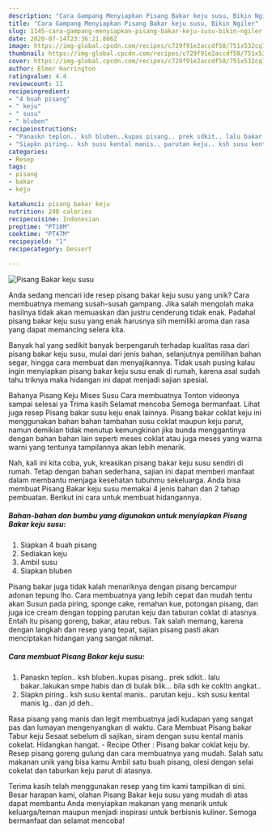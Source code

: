 ```yaml
---
description: "Cara Gampang Menyiapkan Pisang Bakar keju susu, Bikin Ngiler"
title: "Cara Gampang Menyiapkan Pisang Bakar keju susu, Bikin Ngiler"
slug: 1145-cara-gampang-menyiapkan-pisang-bakar-keju-susu-bikin-ngiler
date: 2020-07-14T23:36:21.806Z
image: https://img-global.cpcdn.com/recipes/c729f91e2accdf58/751x532cq70/pisang-bakar-keju-susu-foto-resep-utama.jpg
thumbnail: https://img-global.cpcdn.com/recipes/c729f91e2accdf58/751x532cq70/pisang-bakar-keju-susu-foto-resep-utama.jpg
cover: https://img-global.cpcdn.com/recipes/c729f91e2accdf58/751x532cq70/pisang-bakar-keju-susu-foto-resep-utama.jpg
author: Elmer Harrington
ratingvalue: 4.4
reviewcount: 11
recipeingredient:
- "4 buah pisang"
- " keju"
- " susu"
- " bluben"
recipeinstructions:
- "Panaskn teplon.. ksh bluben..kupas pisang.. prek sdkit.. lalu bakar..lakukan smpe habis dan di bulak blik... bila sdh ke cokltn angkat.."
- "Siapkn piring.. ksh susu kental manis.. parutan keju.. ksh susu kental manis lg.. dan jd deh.."
categories:
- Resep
tags:
- pisang
- bakar
- keju

katakunci: pisang bakar keju 
nutrition: 248 calories
recipecuisine: Indonesian
preptime: "PT10M"
cooktime: "PT47M"
recipeyield: "1"
recipecategory: Dessert

---
```



![Pisang Bakar keju susu](https://img-global.cpcdn.com/recipes/c729f91e2accdf58/751x532cq70/pisang-bakar-keju-susu-foto-resep-utama.jpg)

Anda sedang mencari ide resep pisang bakar keju susu yang unik? Cara membuatnya memang susah-susah gampang. Jika salah mengolah maka hasilnya tidak akan memuaskan dan justru cenderung tidak enak. Padahal pisang bakar keju susu yang enak harusnya sih memiliki aroma dan rasa yang dapat memancing selera kita.

Banyak hal yang sedikit banyak berpengaruh terhadap kualitas rasa dari pisang bakar keju susu, mulai dari jenis bahan, selanjutnya pemilihan bahan segar, hingga cara membuat dan menyajikannya. Tidak usah pusing kalau ingin menyiapkan pisang bakar keju susu enak di rumah, karena asal sudah tahu triknya maka hidangan ini dapat menjadi sajian spesial.

Bahanya Pisang Keju Mises Susu Cara membuatnya Tonton videonya sampai selesai ya Trima kasih Selamat mencoba Semoga bermanfaat. Lihat juga resep Pisang bakar susu keju enak lainnya. Pisang bakar coklat keju ini menggunakan bahan bahan tambahan susu coklat maupun keju parut, namun demikian tidak menutup kemungkinan jika bunda menggantinya dengan bahan bahan lain seperti meses coklat atau juga meses yang warna warni yang tentunya tampilannya akan lebih menarik.


Nah, kali ini kita coba, yuk, kreasikan pisang bakar keju susu sendiri di rumah. Tetap dengan bahan sederhana, sajian ini dapat memberi manfaat dalam membantu menjaga kesehatan tubuhmu sekeluarga. Anda bisa membuat Pisang Bakar keju susu memakai 4 jenis bahan dan 2 tahap pembuatan. Berikut ini cara untuk membuat hidangannya.

<!--inarticleads1-->

##### Bahan-bahan dan bumbu yang digunakan untuk menyiapkan Pisang Bakar keju susu:

1. Siapkan 4 buah pisang
1. Sediakan  keju
1. Ambil  susu
1. Siapkan  bluben


Pisang bakar juga tidak kalah menariknya dengan pisang bercampur adonan tepung lho. Cara membuatnya yang lebih cepat dan mudah tentu akan Susun pada piring, sponge cake, remahan kue, potongan pisang, dan juga ice cream dengan topping parutan keju dan taburan coklat di atasnya. Entah itu pisang goreng, bakar, atau rebus. Tak salah memang, karena dengan langkah dan resep yang tepat, sajian pisang pasti akan menciptakan hidangan yang sangat nikmat. 

<!--inarticleads2-->

##### Cara membuat Pisang Bakar keju susu:

1. Panaskn teplon.. ksh bluben..kupas pisang.. prek sdkit.. lalu bakar..lakukan smpe habis dan di bulak blik... bila sdh ke cokltn angkat..
1. Siapkn piring.. ksh susu kental manis.. parutan keju.. ksh susu kental manis lg.. dan jd deh..


Rasa pisang yang manis dan legit membuatnya jadi kudapan yang sangat pas dan lumayan mengenyangkan di waktu. Cara Membuat Pisang bakar Tabur keju Sesaat sebelum di sajikan, siram dengan susu kental manis cokelat. Hidangkan hangat. - Recipe Other : Pisang bakar coklat keju by. Resep pisang goreng gulung dan cara membuatnya yang mudah. Salah satu makanan unik yang bisa kamu Ambil satu buah pisang, olesi dengan selai cokelat dan taburkan keju parut di atasnya. 

Terima kasih telah menggunakan resep yang tim kami tampilkan di sini. Besar harapan kami, olahan Pisang Bakar keju susu yang mudah di atas dapat membantu Anda menyiapkan makanan yang menarik untuk keluarga/teman maupun menjadi inspirasi untuk berbisnis kuliner. Semoga bermanfaat dan selamat mencoba!
